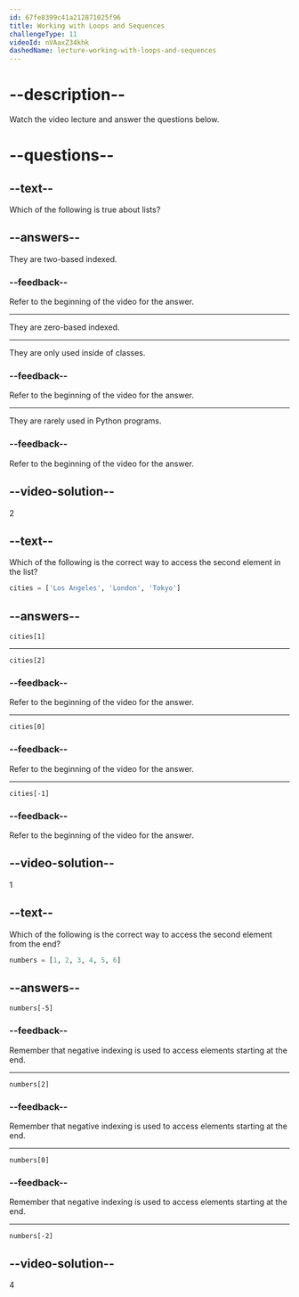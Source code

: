 ```yaml
---
id: 67fe8399c41a212871025f96
title: Working with Loops and Sequences
challengeType: 11
videoId: nVAaxZ34khk
dashedName: lecture-working-with-loops-and-sequences
---
```


# --description--

Watch the video lecture and answer the questions below.

# --questions--

## --text--

Which of the following is true about lists?

## --answers--

They are two-based indexed.

### --feedback--

Refer to the beginning of the video for the answer.

---

They are zero-based indexed.

---

They are only used inside of classes. 

### --feedback--

Refer to the beginning of the video for the answer.

---

They are rarely used in Python programs.

### --feedback--

Refer to the beginning of the video for the answer.

## --video-solution--

2

## --text--

Which of the following is the correct way to access the second element in the list?

```py
cities = ['Los Angeles', 'London', 'Tokyo']
```

## --answers--

`cities[1]`

---

`cities[2]`

### --feedback--

Refer to the beginning of the video for the answer.

---

`cities[0]`

### --feedback--

Refer to the beginning of the video for the answer.

---

`cities[-1]`

### --feedback--

Refer to the beginning of the video for the answer.

## --video-solution--

1

## --text--

Which of the following is the correct way to access the second element from the end?

```py
numbers = [1, 2, 3, 4, 5, 6]
```

## --answers--

`numbers[-5]`

### --feedback--

Remember that negative indexing is used to access elements starting at the end.

---

`numbers[2]`

### --feedback--

Remember that negative indexing is used to access elements starting at the end.

---

`numbers[0]`

### --feedback--

Remember that negative indexing is used to access elements starting at the end.

---

`numbers[-2]`

## --video-solution--

4
